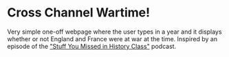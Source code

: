 Cross Channel Wartime!
=====================

Very simple one-off webpage where the user types in a year and it displays whether or not England and France were at war at the time. Inspired by an episode of the ["Stuff You Missed in History Class"](http://www.missedinhistory.com/) podcast.
